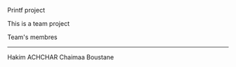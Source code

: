 Printf project

This is a team project 

Team's membres
*****************
Hakim ACHCHAR
Chaimaa Boustane

